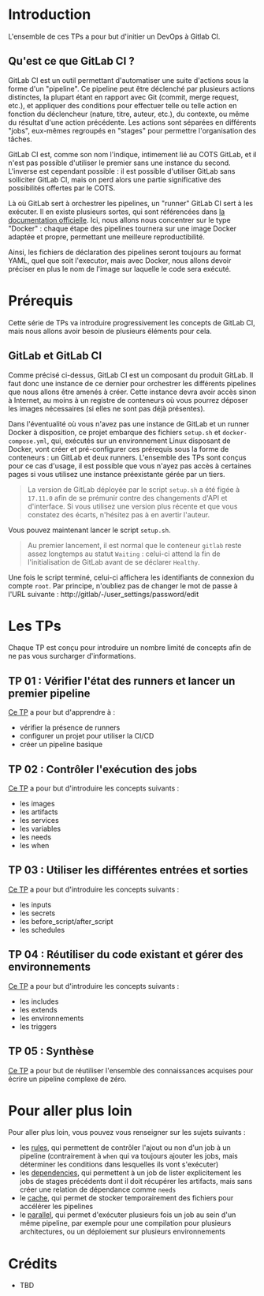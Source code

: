 # Introduction

L'ensemble de ces TPs a pour but d'initier un DevOps à Gitlab CI.

## Qu'est ce que GitLab CI ?

GitLab CI est un outil permettant d'automatiser une suite d'actions sous la forme d'un "pipeline". Ce pipeline peut être déclenché par plusieurs actions distinctes, la plupart étant en rapport avec Git (commit, merge request, etc.), et appliquer des conditions pour effectuer telle ou telle action en fonction du déclencheur (nature, titre, auteur, etc.), du contexte, ou même du résultat d'une action précédente. Les actions sont séparées en différents "jobs", eux-mêmes regroupés en "stages" pour permettre l'organisation des tâches.

GitLab CI est, comme son nom l'indique, intimement lié au COTS GitLab, et il n'est pas possible d'utiliser le premier sans une instance du second. L'inverse est cependant possible : il est possible d'utiliser GitLab sans solliciter GitLab CI, mais on perd alors une partie significative des possibilités offertes par le COTS.

Là où GitLab sert à orchestrer les pipelines, un "runner" GitLab CI sert à les exécuter. Il en existe plusieurs sortes, qui sont référencées dans [la documentation officielle](https://docs.gitlab.com/runner/executors/). Ici, nous allons nous concentrer sur le type "Docker" : chaque étape des pipelines tournera sur une image Docker adaptée et propre, permettant une meilleure reproductibilité.

Ainsi, les fichiers de déclaration des pipelines seront toujours au format YAML, quel que soit l'executor, mais avec Docker, nous allons devoir préciser en plus le nom de l'image sur laquelle le code sera exécuté.

# Prérequis

Cette série de TPs va introduire progressivement les concepts de GitLab CI, mais nous allons avoir besoin de plusieurs éléments pour cela.

## GitLab et GitLab CI

Comme précisé ci-dessus, GitLab CI est un composant du produit GitLab. Il faut donc une instance de ce dernier pour orchestrer les différents pipelines que nous allons être amenés à créer. Cette instance devra avoir accès sinon à Internet, au moins à un registre de conteneurs où vous pourrez déposer les images nécessaires (si elles ne sont pas déjà présentes).

Dans l'éventualité où vous n'avez pas une instance de GitLab et un runner Docker à disposition, ce projet embarque des fichiers `setup.sh` et `docker-compose.yml`, qui, exécutés sur un environnement Linux disposant de Docker, vont créer et pré-configurer ces prérequis sous la forme de conteneurs : un GitLab et deux runners. L'ensemble des TPs sont conçus pour ce cas d'usage, il est possible que vous n'ayez pas accès à certaines pages si vous utilisez une instance préexistante gérée par un tiers.

> La version de GitLab déployée par le script `setup.sh` a été figée à `17.11.0` afin de se prémunir contre des changements d'API et d'interface. Si vous utilisez une version plus récente et que vous constatez des écarts, n'hésitez pas à en avertir l'auteur.

Vous pouvez maintenant lancer le script `setup.sh`.

> Au premier lancement, il est normal que le conteneur `gitlab` reste assez longtemps au statut `Waiting` : celui-ci attend la fin de l'initialisation de GitLab avant de se déclarer `Healthy`.

Une fois le script terminé, celui-ci affichera les identifiants de connexion du compte `root`. Par principe, n'oubliez pas de changer le mot de passe à l'URL suivante : http://gitlab/-/user_settings/password/edit

# Les TPs

Chaque TP est conçu pour introduire un nombre limité de concepts afin de ne pas vous surcharger d'informations.

## TP 01 : Vérifier l'état des runners et lancer un premier pipeline

[Ce TP](TP_01) a pour but d'apprendre à :
- vérifier la présence de runners
- configurer un projet pour utiliser la CI/CD
- créer un pipeline basique

## TP 02 : Contrôler l'exécution des jobs

[Ce TP](TP_02) a pour but d'introduire les concepts suivants :
- les images
- les artifacts
- les services
- les variables
- les needs
- les when

## TP 03 : Utiliser les différentes entrées et sorties

[Ce TP](TP_03) a pour but d'introduire les concepts suivants :
- les inputs
- les secrets
- les before_script/after_script
- les schedules

## TP 04 : Réutiliser du code existant et gérer des environnements

[Ce TP](TP_04) a pour but d'introduire les concepts suivants :
- les includes
- les extends
- les environnements
- les triggers

## TP 05 : Synthèse

[Ce TP](TP_05) a pour but de réutiliser l'ensemble des connaissances acquises pour écrire un pipeline complexe de zéro.

# Pour aller plus loin

Pour aller plus loin, vous pouvez vous renseigner sur les sujets suivants :
- les [rules](https://docs.gitlab.com/ci/yaml/#rules), qui permettent de contrôler l'ajout ou non d'un job à un pipeline (contrairement à `when` qui va toujours ajouter les jobs, mais déterminer les conditions dans lesquelles ils vont s'exécuter)
- les [dependencies](https://docs.gitlab.com/ci/yaml/#dependencies), qui permettent à un job de lister explicitement les jobs de stages précédents dont il doit récupérer les artifacts, mais sans créer une relation de dépendance comme `needs`
- le [cache](https://docs.gitlab.com/ci/caching/), qui permet de stocker temporairement des fichiers pour accélérer les pipelines
- le [parallel](https://docs.gitlab.com/ci/yaml/#parallel), qui permet d'exécuter plusieurs fois un job au sein d'un même pipeline, par exemple pour une compilation pour plusieurs architectures, ou un déploiement sur plusieurs environnements

# Crédits

- TBD
